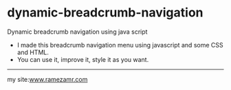 # dynamic-breadcrumb-navigation
Dynamic breadcrumb navigation using java script
- I made this breadcrumb navigation menu using javascript and some CSS and HTML.
- You can use it, improve it, style it as you want.
--------------------------
my site:www.ramezamr.com
